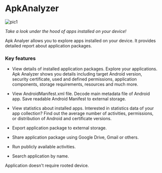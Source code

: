# ApkAnalyzer
![pic1](https://github.com/MartinStyk/AndroidApkAnalyzer/blob/21f5db2aeff997b2b5409b03bf2cfdf747a5a3bd/app/src/main/res/mipmap-xxhdpi/ic_launcher.png)

_Take a look under the hood of apps installed on your device!_

Apk Analyer allows you to explore apps installed on your device. It provides detailed report about application packages.

### Key features

* View details of installed application packages.
Explore your applications. Apk Analyzer shows you details including target Android version, security certificate, used and defined permissions, application components, storage requirements, resources and much more.

* View AndroidManifest.xml file.
Decode main metadata file of Android app. Save readable Android Manifest to external storage.

* View statistics about installed apps.
Interested in statistics data of your app collection? Find out the average number of activities, permissions, or distribution of Android and certificate versions.

* Export application package to external storage.

* Share application package using Google Drive, Gmail or others.

* Run publicly available activities.

* Search application by name.


Application doesn't require rooted device.
